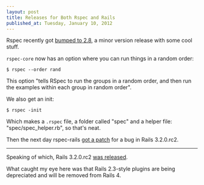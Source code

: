 ```yaml
---
layout: post
title: Releases for Both Rspec and Rails
published_at: Tuesday, January 10, 2012
---
```


Rspec recently got [bumped to 2.8](http://blog.davidchelimsky.net/2012/01/04/rspec-28-is-released/), a minor version release with some cool stuff.

`rspec-core` now has an option where you can run things in a random order:

	$ rspec --order rand

This option "tells RSpec to run the groups in a random order, and then run the examples within each group in random order".

We also get an init:

	$ rspec -init

Which makes a `.rspec` file, a folder called "spec" and a helper file: "spec/spec_helper.rb", so that's neat.

Then the next day rspec-rails [got a patch](http://blog.davidchelimsky.net/2012/01/05/rspec-rails-281-is-released/) for a bug in Rails 3.2.0.rc2.

---

Speaking of which, Rails 3.2.0.rc2 [was released](http://weblog.rubyonrails.org/2012/1/4/rails-3-2-0-rc2-has-been-released).

What caught my eye here was that Rails 2.3-style plugins are being depreciated and will be removed from Rails 4.
